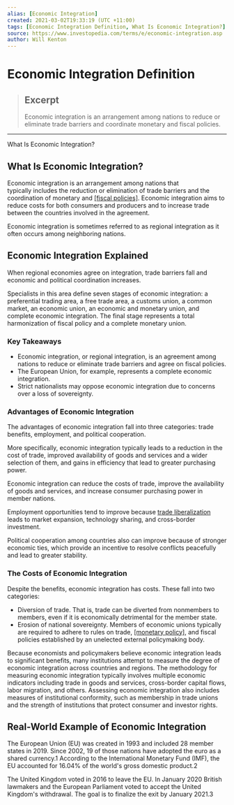 ```yaml
---
alias: [Economic Integration]
created: 2021-03-02T19:33:19 (UTC +11:00)
tags: [Economic Integration Definition, What Is Economic Integration?]
source: https://www.investopedia.com/terms/e/economic-integration.asp
author: Will Kenton
---
```


# Economic Integration Definition

> ## Excerpt
> Economic integration is an arrangement among nations to reduce or eliminate trade barriers and coordinate monetary and fiscal policies.

---

What Is Economic Integration?
## What Is Economic Integration?

Economic integration is an arrangement among nations that typically includes the reduction or elimination of trade barriers and the coordination of monetary and [[fiscal policies]](https://www.investopedia.com/terms/f/fiscalpolicy.asp). Economic integration aims to reduce costs for both consumers and producers and to increase trade between the countries involved in the agreement.

Economic integration is sometimes referred to as regional integration as it often occurs among neighboring nations.

## Economic Integration Explained

When regional economies agree on integration, trade barriers fall and economic and political coordination increases. 

Specialists in this area define seven stages of economic integration: a preferential trading area, a free trade area, a customs union, a common market, an economic union, an economic and monetary union, and complete economic integration. The final stage represents a total harmonization of fiscal policy and a complete monetary union.

### Key Takeaways

-   Economic integration, or regional integration, is an agreement among nations to reduce or eliminate trade barriers and agree on fiscal policies.
-   The European Union, for example, represents a complete economic integration.
-   Strict nationalists may oppose economic integration due to concerns over a loss of sovereignty.

### Advantages of Economic Integration

The advantages of economic integration fall into three categories: trade benefits, employment, and political cooperation.

More specifically, economic integration typically leads to a reduction in the cost of trade, improved availability of goods and services and a wider selection of them, and gains in efficiency that lead to greater purchasing power.

Economic integration can reduce the costs of trade, improve the availability of goods and services, and increase consumer purchasing power in member nations.

Employment opportunities tend to improve because [trade liberalization](https://www.investopedia.com/terms/t/trade-liberalization.asp) leads to market expansion, technology sharing, and cross-border investment.

Political cooperation among countries also can improve because of stronger economic ties, which provide an incentive to resolve conflicts peacefully and lead to greater stability.

### The Costs of Economic Integration

Despite the benefits, economic integration has costs. These fall into two categories:

-   Diversion of trade. That is, trade can be diverted from nonmembers to members, even if it is economically detrimental for the member state.
-   Erosion of national sovereignty. Members of economic unions typically are required to adhere to rules on trade, [[monetary policy]](https://www.investopedia.com/terms/m/monetarypolicy.asp), and fiscal policies established by an unelected external policymaking body.

Because economists and policymakers believe economic integration leads to significant benefits, many institutions attempt to measure the degree of economic integration across countries and regions. The methodology for measuring economic integration typically involves multiple economic indicators including trade in goods and services, cross-border capital flows, labor migration, and others. Assessing economic integration also includes measures of institutional conformity, such as membership in trade unions and the strength of institutions that protect consumer and investor rights.

## Real-World Example of Economic Integration

The European Union (EU) was created in 1993 and included 28 member states in 2019. Since 2002, 19 of those nations have adopted the euro as a shared currency.1 According to the International Monetary Fund (IMF), the EU accounted for 16.04% of the world's gross domestic product.2

The United Kingdom voted in 2016 to leave the EU. In January 2020 British lawmakers and the European Parliament voted to accept the United Kingdom's withdrawal. The goal is to finalize the exit by January 2021.3
